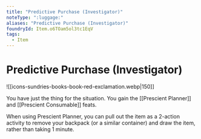 ```yaml
---
title: "Predictive Purchase (Investigator)"
noteType: ":luggage:"
aliases: "Predictive Purchase (Investigator)"
foundryId: Item.o6TOam5ol3tc1EqV
tags:
  - Item
---
```


# Predictive Purchase (Investigator)
![[icons-sundries-books-book-red-exclamation.webp|150]]

You have just the thing for the situation. You gain the [[Prescient Planner]] and [[Prescient Consumable]] feats.

When using Prescient Planner, you can pull out the item as a 2-action activity to remove your backpack (or a similar container) and draw the item, rather than taking 1 minute.

